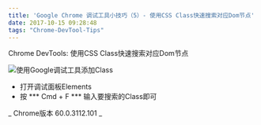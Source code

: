 ```yaml
---
title: 'Google Chrome 调试工具小技巧（5）- 使用CSS Class快速搜索对应Dom节点'
date: 2017-10-15 09:28:48
tags: "Chrome-DevTool-Tips"
---
```

Chrome DevTools: 使用CSS Class快速搜索对应Dom节点

![使用Google调试工具添加Class](/images/tip5.gif)

- 打开调试面板Elements
- 按 *** Cmd + F *** 输入要搜索的Class即可

_ Chrome版本 60.0.3112.101 _